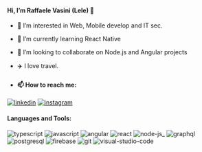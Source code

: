 #### Hi, I’m Raffaele Vasini (Lele) 🚀

- 👀 I’m interested in Web, Mobile develop and IT sec.
- 🌱 I’m currently learning React Native
- 💞️ I’m looking to collaborate on Node.js and Angular projects 
- ✈️ I love travel.

- #### 📫 How to reach me:

[![linkedin](https://user-images.githubusercontent.com/5528247/129276045-365251b2-9cc4-4bd4-bbaf-d9659e044bad.png)](https://www.linkedin.com/in/raffaele-vasini-87937470/)
[![instagram](https://user-images.githubusercontent.com/5528247/129276872-5abfbfa7-295b-4beb-99b8-9e506c2001d7.png)](https://www.instagram.com/shootatrip/)




#### Languages and Tools:

![typescript](https://user-images.githubusercontent.com/5528247/129274868-98c24eff-1f13-4f14-9858-8f6c305ed337.png) 
![javascript](https://user-images.githubusercontent.com/5528247/129274846-eb59327e-d97f-4868-b9d8-d7252c3fd0e2.png) 
![angular](https://user-images.githubusercontent.com/5528247/129274733-25ca85be-c9f4-4d7f-a1c0-63c65abafb0f.png) 
![react](https://user-images.githubusercontent.com/5528247/129274864-0802cb8a-3470-4773-8a0b-9295e59fe41e.png)
![node-js_](https://user-images.githubusercontent.com/5528247/129275183-24795bd8-6c7a-4c39-97bb-10c8de0b20e2.png) 
![graphql](https://user-images.githubusercontent.com/5528247/129274854-06583854-b112-4b8c-a13a-09a35146f062.png) 
![postgresql](https://user-images.githubusercontent.com/5528247/129274719-d9507c77-41da-4317-8238-68887a97467b.png)
![firebase](https://user-images.githubusercontent.com/5528247/129313734-e50fd234-e6ce-4cc5-b578-35ca7db14d65.png)
![git](https://user-images.githubusercontent.com/5528247/129274839-45112097-b506-4cb6-b1d0-d0d6e163af92.png) 
![visual-studio-code](https://user-images.githubusercontent.com/5528247/129274882-33139dc6-80f2-4589-bc55-5bc5e2b06944.png)





<!---
elleVas/elleVas is a ✨ special ✨ repository because its `README.md` (this file) appears on your GitHub profile.
You can click the Preview link to take a look at your changes.
--->
